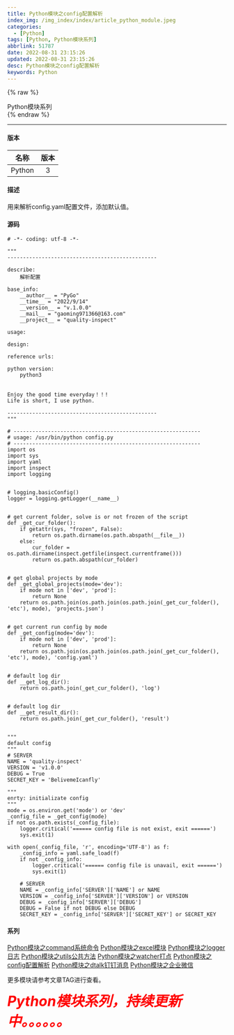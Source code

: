 ```yaml
---
title: Python模块之config配置解析
index_img: /img_index/index/article_python_module.jpeg
categories:
  - [Python]
tags: [Python, Python模块系列]
abbrlink: 51787
date: 2022-08-31 23:15:26
updated: 2022-08-31 23:15:26
desc: Python模块之config配置解析
keywords: Python
---
```



{% raw %}
<div class="post_cus_note">Python模块系列</div>
{% endraw %}

<!--more-->
<hr />




#### 版本

|  名称  | 版本 |
|:------:|:----:|
| Python |  3   |


#### 描述

用来解析config.yaml配置文件，添加默认值。


#### 源码

```
# -*- coding: utf-8 -*-

"""
------------------------------------------------

describe:
    解析配置

base_info:
    __author__ = "PyGo"
    __time__ = "2022/9/14"
    __version__ = "v.1.0.0"
    __mail__ = "gaoming971366@163.com"
    __project__ = "quality-inspect"

usage:

design:

reference urls:

python version:
    python3


Enjoy the good time everyday！！!
Life is short, I use python.

------------------------------------------------
"""

# ------------------------------------------------------------
# usage: /usr/bin/python config.py
# ------------------------------------------------------------
import os
import sys
import yaml
import inspect
import logging


# logging.basicConfig()
logger = logging.getLogger(__name__)


# get current folder, solve is or not frozen of the script
def _get_cur_folder():
    if getattr(sys, "frozen", False):
        return os.path.dirname(os.path.abspath(__file__))
    else:
        cur_folder = os.path.dirname(inspect.getfile(inspect.currentframe()))
        return os.path.abspath(cur_folder)


# get global projects by mode
def _get_global_projects(mode='dev'):
    if mode not in ['dev', 'prod']:
        return None
    return os.path.join(os.path.join(os.path.join(_get_cur_folder(), 'etc'), mode), 'projects.json')


# get current run config by mode
def _get_config(mode='dev'):
    if mode not in ['dev', 'prod']:
        return None
    return os.path.join(os.path.join(os.path.join(_get_cur_folder(), 'etc'), mode), 'config.yaml')


# default log dir
def __get_log_dir():
    return os.path.join(_get_cur_folder(), 'log')


# default log dir
def __get_result_dir():
    return os.path.join(_get_cur_folder(), 'result')


"""
default config
"""
# SERVER
NAME = 'quality-inspect'
VERSION = 'v1.0.0'
DEBUG = True
SECRET_KEY = 'BelivemeIcanfly'

"""
enrty: initializate config
"""
mode = os.environ.get('mode') or 'dev'
_config_file = _get_config(mode)
if not os.path.exists(_config_file):
    logger.critical('====== config file is not exist, exit ======')
    sys.exit(1)

with open(_config_file, 'r', encoding='UTF-8') as f:
    _config_info = yaml.safe_load(f)
    if not _config_info:
        logger.critical('====== config file is unavail, exit ======')
        sys.exit(1)

    # SERVER
    NAME = _config_info['SERVER']['NAME'] or NAME
    VERSION = _config_info['SERVER']['VERSION'] or VERSION
    DEBUG = _config_info['SERVER']['DEBUG']
    DEBUG = False if not DEBUG else DEBUG
    SECRET_KEY = _config_info['SERVER']['SECRET_KEY'] or SECRET_KEY
```

#### 系列


[Python模块之command系统命令](http://pygo2.top/articles/26110/)
[Python模块之excel模块](http://pygo2.top/articles/19275/)
[Python模块之logger日志](http://pygo2.top/articles/5145/)
[Python模块之utils公共方法](http://pygo2.top/articles/61799/)
[Python模块之watcher打点](http://pygo2.top/articles/31232/)
[Python模块之config配置解析](http://pygo2.top/articles/51787/)
[Python模块之dtalk钉钉消息](http://pygo2.top/articles/58292/)
[Python模块之企业微信](http://pygo2.top/articles/33254/)

更多模块请参考文章TAG进行查看。

<font size=6.5 color='red'>***Python模块系列，持续更新中。。。。。。***</font>
